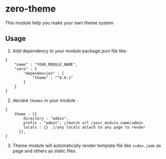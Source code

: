 # zero-theme #

This module help you make your own theme system

## Usage ##

1. Add dependency to your module package.json file like:

```
{
	"name" : "YOUR_MODULE_NAME",
	"zero" : {
		"dependencies" : {
			"theme" : "^0.0.1"
		}
	}
}
```

2. declare `themes` in your module :

```
{
	theme : [{
        directory : "admin",
        prefix : "admin", //match url /your_module_name/admin
        locals : {}  //any locals attach to any page to render
      }],
}
```

3. Theme module will automatically render template file like `index.jade` as page and others as static files.
